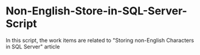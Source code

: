 # Non-English-Store-in-SQL-Server-Script
In this script, the work items are related to "Storing non-English Characters in SQL Server" article
